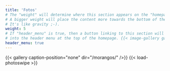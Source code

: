 ```yaml
---
title: 'Fotos'
# The "weight" will determine where this section appears on the "homepage".
# A bigger weight will place the content more towards the bottom of the page.
# It's like gravity ;-).
weight: 5
# If "header_menu" is true, then a button linking to this section will be placed
# into the header menu at the top of the homepage. {{< image-gallery gallery_dir="/album" >}}
header_menu: true
---
```


{{< gallery caption-position="none" dir="/morangos/" />}} {{< load-photoswipe >}}